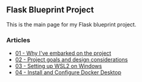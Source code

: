 ## Flask Blueprint Project
This is the main page for my Flask blueprint project.

### Articles
* [01 - Why I've embarked on the project](./01-why-create-this-project.md)
* [02 - Project goals and design considerations](./02-project-goals-and-design-considerations.md)
* [03 - Setting up WSL2 on Windows](./03-set-up-WSL2.md)
* [04 - Install and Configure Docker Desktop](./04-install-and-configure-docker.md)

